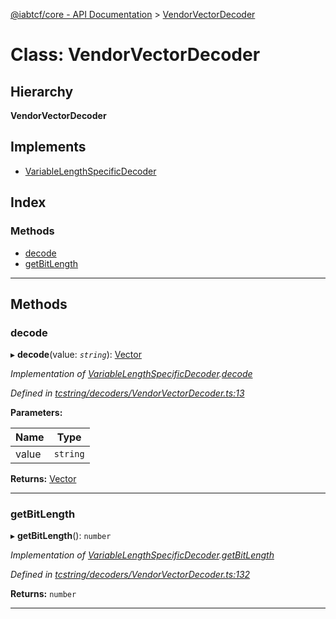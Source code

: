 [@iabtcf/core - API Documentation](../README.md) > [VendorVectorDecoder](../classes/vendorvectordecoder.md)

# Class: VendorVectorDecoder

## Hierarchy

**VendorVectorDecoder**

## Implements

* [VariableLengthSpecificDecoder](../interfaces/variablelengthspecificdecoder.md)

## Index

### Methods

* [decode](vendorvectordecoder.md#decode)
* [getBitLength](vendorvectordecoder.md#getbitlength)

---

## Methods

<a id="decode"></a>

###  decode

▸ **decode**(value: *`string`*): [Vector](vector.md)

*Implementation of [VariableLengthSpecificDecoder](../interfaces/variablelengthspecificdecoder.md).[decode](../interfaces/variablelengthspecificdecoder.md#decode)*

*Defined in [tcstring/decoders/VendorVectorDecoder.ts:13](https://github.com/chrispaterson/iabtcf-es/blob/583c914/modules/core/src/tcstring/decoders/VendorVectorDecoder.ts#L13)*

**Parameters:**

| Name | Type |
| ------ | ------ |
| value | `string` |

**Returns:** [Vector](vector.md)

___
<a id="getbitlength"></a>

###  getBitLength

▸ **getBitLength**(): `number`

*Implementation of [VariableLengthSpecificDecoder](../interfaces/variablelengthspecificdecoder.md).[getBitLength](../interfaces/variablelengthspecificdecoder.md#getbitlength)*

*Defined in [tcstring/decoders/VendorVectorDecoder.ts:132](https://github.com/chrispaterson/iabtcf-es/blob/583c914/modules/core/src/tcstring/decoders/VendorVectorDecoder.ts#L132)*

**Returns:** `number`

___

